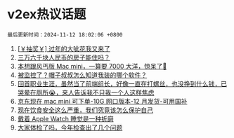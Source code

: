 # v2ex热议话题

`最后更新时间：2024-11-12 18:02:06 +0800`

1. [[￥抽奖￥] 过年的大呲花我又来了](https://www.v2ex.com/t/1088617)
1. [三万六千块人民币的房子能住吗？](https://www.v2ex.com/t/1088705)
1. [本想跟风丐版 Mac mini，一算要 7000 大洋，惊呆了🤯](https://www.v2ex.com/t/1088757)
1. [被监控了？帽子叔叔怎么知道我装的哪个软件？](https://www.v2ex.com/t/1088801)
1. [回首职业生涯，虽然当了前端组长，好像一直在打螺丝，也没挣到什么钱，已哭晕在厕所😭，来人告诉我不只我一个人这样焦虑](https://www.v2ex.com/t/1088737)
1. [京东现在 mac mini 可下单-10G 网口版本-12 月发货-可用国补](https://www.v2ex.com/t/1088736)
1. [现在饮食安全这么严重，我们究竟该怎么保护自己](https://www.v2ex.com/t/1088834)
1. [戴着 Apple Watch 睡觉是一种折磨](https://www.v2ex.com/t/1088829)
1. [大家体检了吗，今年检查出了几个问题](https://www.v2ex.com/t/1088742)

